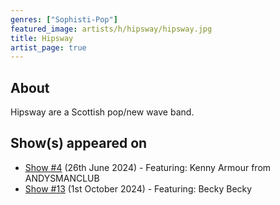 ```yaml
---
genres: ["Sophisti-Pop"]
featured_image: artists/h/hipsway/hipsway.jpg
title: Hipsway
artist_page: true
---
```

## About

Hipsway are a Scottish pop/new wave band.

## Show(s) appeared on

- [Show #4](/shows/featuring-kenny-armour-from-andysmanclub/) (26th June 2024) - Featuring: Kenny Armour from ANDYSMANCLUB
- [Show #13](/shows/featuring-becky-becky/) (1st October 2024) - Featuring: Becky Becky


